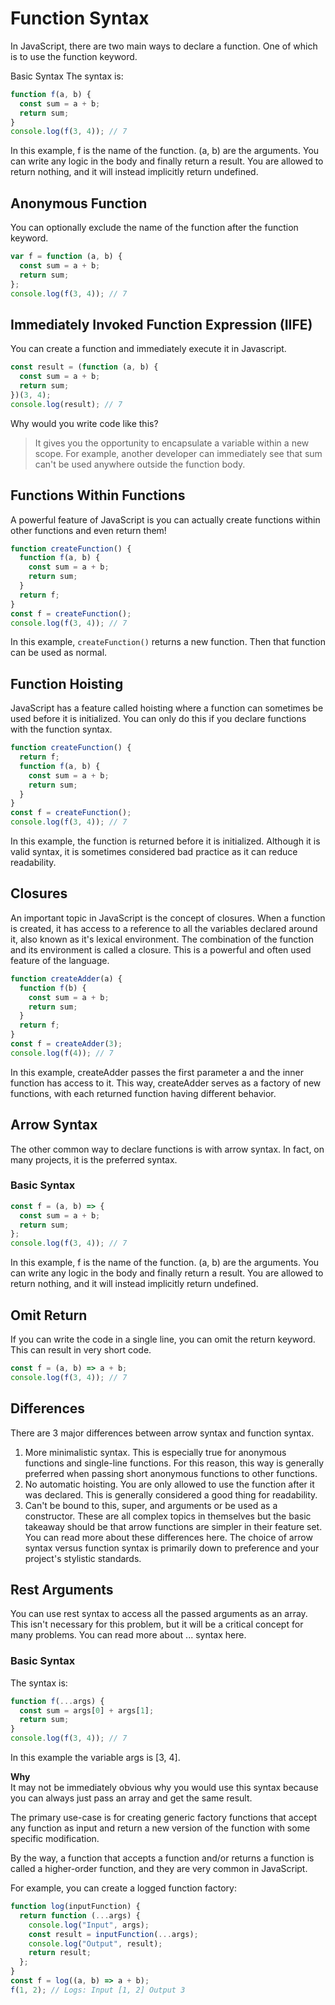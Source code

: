 # Function Syntax

In JavaScript, there are two main ways to declare a function. One of which is to use the function keyword.

Basic Syntax
The syntax is:

```javascript
function f(a, b) {
  const sum = a + b;
  return sum;
}
console.log(f(3, 4)); // 7
```

In this example, f is the name of the function. (a, b) are the arguments. You can write any logic in the body and finally return a result. You are allowed to return nothing, and it will instead implicitly return undefined.

## Anonymous Function

You can optionally exclude the name of the function after the function keyword.

```javascript
var f = function (a, b) {
  const sum = a + b;
  return sum;
};
console.log(f(3, 4)); // 7
```

## Immediately Invoked Function Expression (IIFE)

You can create a function and immediately execute it in Javascript.

```javascript
const result = (function (a, b) {
  const sum = a + b;
  return sum;
})(3, 4);
console.log(result); // 7
```

Why would you write code like this?

> It gives you the opportunity to encapsulate a variable within a new scope. For example, another developer can immediately see that sum can't be used anywhere outside the function body.

## Functions Within Functions

A powerful feature of JavaScript is you can actually create functions within other functions and even return them!

```javascript
function createFunction() {
  function f(a, b) {
    const sum = a + b;
    return sum;
  }
  return f;
}
const f = createFunction();
console.log(f(3, 4)); // 7
```

In this example, `createFunction()` returns a new function. Then that function can be used as normal.

## Function Hoisting

JavaScript has a feature called hoisting where a function can sometimes be used before it is initialized. You can only do this if you declare functions with the function syntax.

```javascript
function createFunction() {
  return f;
  function f(a, b) {
    const sum = a + b;
    return sum;
  }
}
const f = createFunction();
console.log(f(3, 4)); // 7
```

In this example, the function is returned before it is initialized. Although it is valid syntax, it is sometimes considered bad practice as it can reduce readability.

## Closures

An important topic in JavaScript is the concept of closures. When a function is created, it has access to a reference to all the variables declared around it, also known as it's lexical environment. The combination of the function and its environment is called a closure. This is a powerful and often used feature of the language.

```javascript
function createAdder(a) {
  function f(b) {
    const sum = a + b;
    return sum;
  }
  return f;
}
const f = createAdder(3);
console.log(f(4)); // 7
```

In this example, createAdder passes the first parameter a and the inner function has access to it. This way, createAdder serves as a factory of new functions, with each returned function having different behavior.

## Arrow Syntax

The other common way to declare functions is with arrow syntax. In fact, on many projects, it is the preferred syntax.

### Basic Syntax

```javascript
const f = (a, b) => {
  const sum = a + b;
  return sum;
};
console.log(f(3, 4)); // 7
```

In this example, f is the name of the function. (a, b) are the arguments. You can write any logic in the body and finally return a result. You are allowed to return nothing, and it will instead implicitly return undefined.

## Omit Return

If you can write the code in a single line, you can omit the return keyword. This can result in very short code.

```javascript
const f = (a, b) => a + b;
console.log(f(3, 4)); // 7
```

## Differences

There are 3 major differences between arrow syntax and function syntax.

1. More minimalistic syntax. This is especially true for anonymous functions and single-line functions. For this reason, this way is generally preferred when passing short anonymous functions to other functions.
2. No automatic hoisting. You are only allowed to use the function after it was declared. This is generally considered a good thing for readability.
3. Can't be bound to this, super, and arguments or be used as a constructor. These are all complex topics in themselves but the basic takeaway should be that arrow functions are simpler in their feature set. You can read more about these differences here.
   The choice of arrow syntax versus function syntax is primarily down to preference and your project's stylistic standards.

## Rest Arguments

You can use rest syntax to access all the passed arguments as an array. This isn't necessary for this problem, but it will be a critical concept for many problems. You can read more about ... syntax here.

### Basic Syntax

The syntax is:

```javascript
function f(...args) {
  const sum = args[0] + args[1];
  return sum;
}
console.log(f(3, 4)); // 7
```

In this example the variable args is [3, 4].

**Why** <br>
It may not be immediately obvious why you would use this syntax because you can always just pass an array and get the same result.

The primary use-case is for creating generic factory functions that accept any function as input and return a new version of the function with some specific modification.

By the way, a function that accepts a function and/or returns a function is called a higher-order function, and they are very common in JavaScript.

For example, you can create a logged function factory:

```javascript
function log(inputFunction) {
  return function (...args) {
    console.log("Input", args);
    const result = inputFunction(...args);
    console.log("Output", result);
    return result;
  };
}
const f = log((a, b) => a + b);
f(1, 2); // Logs: Input [1, 2] Output 3
```
